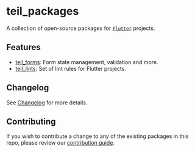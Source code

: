 # teil_packages

A collection of open-source packages for [`Flutter`](https://flutter.dev) projects.

## Features

- [teil_forms](./packages/teil_forms/README.md): Form state management, validation and more.
- [teil_lints](./packages/teil_lints/README.md): Set of lint rules for Flutter projects.

## Changelog

See [Changelog](./CHANGELOG.md) for more details.

## Contributing

If you wish to contribute a change to any of the existing packages in this repo,
please review our [contribution guide](https://github.com/flutter/packages/blob/main/CONTRIBUTING.md).
